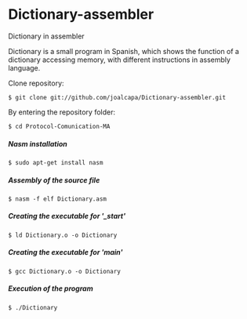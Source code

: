 # Dictionary-assembler
 Dictionary in assembler
 
Dictionary is a small program in Spanish, which shows the function of a dictionary accessing memory, with different instructions in assembly language.

Clone repository:

`
$ git clone git://github.com/joalcapa/Dictionary-assembler.git
`

By entering the repository folder:

`
$ cd Protocol-Comunication-MA
`

##### Nasm installation

`
$ sudo apt-get install nasm
` 

##### Assembly of the source file

`
$ nasm -f elf Dictionary.asm
`

##### Creating the executable for '_start'

`
$ ld Dictionary.o -o Dictionary
`

##### Creating the executable for 'main'

`
$ gcc Dictionary.o -o Dictionary
`

##### Execution of the program 

`
$ ./Dictionary
`
